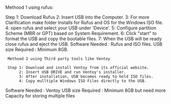 Methood 1 using rufus:

Step 1: Download Rufus
     2: Insert USB into the Computer.
     3: For more Clarification make folder Installs for Rufus and OS for the Windows ISO file.
     4: open rufus and select your USB under 'Device'.
     5: Configure partition Scheme (MBR or GPT) based on System Requirement.
     6: Click "start" to format the USB and copy the bootable files.
     7: When the USB will be ready close rufus and eject the USB.
Software Needed : Rufus and ISO files.
USB size Required : Minimum 8GB.

     Methood 2 using Third party tools like Ventoy

     Step 1: Download and install Ventoy from its official website.
          2: Insert USB DRIVE and run Ventoy's installer.
          3: After installation, USB becomes ready to hold ISO files.
          4: Copy mulltiple Windows ISO Files directly to the USB.
Software Needed : Ventoy
USB size Required : Minimum 8GB but need more Capacity for storing multiple files
